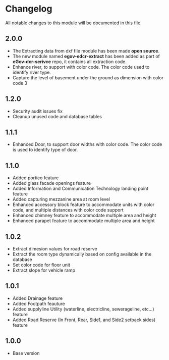 # Changelog
All notable changes to this module will be documented in this file.

## 2.0.0

- The Extracting data from dxf file module has been made **open source**.
- The new module named **egov-edcr-extract** has been added as part of **eGov-dcr-serivce** repo, it contains all extraction code.
- Enhance river, to support with color code. The color code used to identify river type.
- Capture the level of basement under the ground as dimension with color code 3

## 1.2.0

- Security audit issues fix
- Cleanup unused code and database tables

## 1.1.1

- Enhanced Door, to support door widths with color code. The color code is used to identify type of door.

## 1.1.0
- Added portico feature
- Added glass facade openings feature
- Added Information and Communication Technology landing point feature
- Added capturing mezzanine area at room level
- Enhanced accessory block feature to accommodate units with color code, and multiple distances with color code support
- Enhanced chimney feature to accommodate multiple area and height
- Enhanced parapet feature to accommodate multiple area and height

## 1.0.2

- Extract dimesion values for road reserve
- Extract the room type dynamically based on config available in the database
- Set color code for floor unit
- Extract slope for vehicle ramp

## 1.0.1

- Added Drainage feature
- Added Footpath feauture
- Added supplyline Utility (waterline, electricline, sewerageline, etc...) feature
- Added Road Reserve (In Front, Rear, Side1, and Side2 setback sides) feature

## 1.0.0

- Base version
